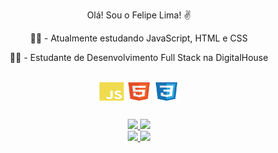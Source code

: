 <div align="center">

Olá! Sou o Felipe Lima! ✌

👨‍💻 - Atualmente estudando JavaScript, HTML e CSS

👨‍🎓 - Estudante de Desenvolvimento Full Stack na DigitalHouse
</div>

<div align="center">
<div style="display: inline_block"><br>
  <img align="center" alt="Rafa-Js" height="30" width="40" src="https://raw.githubusercontent.com/devicons/devicon/master/icons/javascript/javascript-plain.svg">
  <img align="center" alt="Rafa-HTML" height="30" width="40" src="https://raw.githubusercontent.com/devicons/devicon/master/icons/html5/html5-original.svg">
  <img align="center" alt="Rafa-CSS" height="30" width="40" src="https://raw.githubusercontent.com/devicons/devicon/master/icons/css3/css3-original.svg">
</div>
</div>

  
 ##

<div align="center">
  <a href="https://github.com/felpsaints">
  <img height="180em" src="https://github-readme-stats.vercel.app/api?username=felpsaints&show_icons=true&theme=vision-friendly-dark&include_all_commits=true&count_private=true"/>
  <img height="180em" src="https://github-readme-stats.vercel.app/api/top-langs/?username=felpsaints&layout=compact&langs_count=7&theme=vision-friendly-dark"/>
</div>

<div align="center">
<a href="https://www.linkedin.com/in/felipe-lima94" target="_blank"><img src="https://img.shields.io/badge/LinkedIn-0077B5?style=for-the-badge&logo=linkedin&logoColor=white" target="_blank"></img>
<a href="https://www.instagram.com/felpsaints" target="_blank"><img src=https://img.shields.io/badge/Instagram-E4405F?style=for-the-badge&logo=instagram&logoColor=white target="_blank"></img>
</div>
